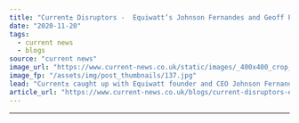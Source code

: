 ```yaml
---
title: "Current± Disruptors -  Equiwatt’s Johnson Fernandes and Geoff Phillips on gamification and flexibility"
date: "2020-11-20"
tags: 
  - current news
  - blogs
source: "current news"
image_url: "https://www.current-news.co.uk/static/images/_400x400_crop_center-center/Johnson-and-Geoff-credit-Equiwatt.jpg"
image_fp: "/assets/img/post_thumbnails/137.jpg"
lead: "Current± caught up with Equiwatt founder and CEO Johnson Fernandes and CMO Geoff Phillips to talk about how the app works and what’s next for the startup."
article_url: "https://www.current-news.co.uk/blogs/current-disruptors-equiwatts-johnson-fernandes-and-geoff-phillips-on-gamification-and-flexibility?utm_source=rss-feeds&utm_medium=rss&utm_campaign=rss"
---
```


---
